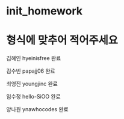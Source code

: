 # init_homework

# 형식에 맞추어 적어주세요

김혜인 hyeinisfree 완료

김수빈 papajj06    완료

최영진 youngjinc 완료

임수정 hello-SiOO 완료

양나원 ynawhocodes 완료
